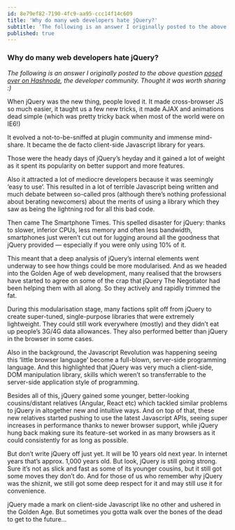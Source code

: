 ```yaml
---
id: 8e79ef82-7190-4fc9-aa95-ccc14f14c609
title: 'Why do many web developers hate jQuery?'
subtitle: 'The following is an answer I originally posted to the above question posed over on Hashnode, the developer community. Thought it was worth…'
published: true
---
```




### Why do many web developers hate jQuery?

*The following is an answer I originally posted to the above question* [*posed over on Hashnode*](https://hashnode.com/post/why-do-many-web-developers-hate-jquery-ciibz8fp801g9j3xtgx19utpe/answer/ciibz8s8z02arj3xt4w6409xq)*, the developer community. Thought it was worth sharing :)*

When jQuery was the new thing, people loved it. It made cross-browser JS so much easier, it taught us a few new tricks, it made AJAX and animations dead simple (which was pretty tricky back when most of the world were on IE6!)

It evolved a not-to-be-sniffed at plugin community and immense mind-share. It became the de facto client-side Javascript library for years.

Those were the heady days of jQuery’s heyday and it gained a lot of weight as it spent its popularity on better support and more features.

Also it attracted a lot of mediocre developers because it was seemingly ‘easy to use’. This resulted in a lot of terrible Javascript being written and much debate between so-called pros (although there’s nothing professional about berating newcomers) about the merits of using a library which they saw as being the lightning rod for all this bad code.

Then came The Smartphone Times. This spelled disaster for jQuery: thanks to slower, inferior CPUs, less memory and often less bandwidth, smartphones just weren’t cut out for lugging around all the goodness that jQuery provided — especially if you were only using 10% of it.

This meant that a deep analysis of jQuery’s internal elements went underway to see how things could be more modularised. And as we headed into the Golden Age of web development, many realised that the browsers have started to agree on some of the crap that jQuery The Negotiator had been helping them with all along. So they actively and rapidly trimmed the fat.

During this modularisation stage, many factions split off from jQuery to create super-tuned, single-purpose libraries that were extremely lightweight. They could still work everywhere (mostly) and they didn’t eat up people’s 3G/4G data allowances. They also performed better than jQuery in the browser in some cases.

Also in the background, the Javascript Revolution was happening seeing this ‘little browser language’ become a full-blown, server-side programming language. And this highlighted that jQuery was very much a client-side, DOM manipulation library, skills which weren’t so transferrable to the server-side application style of programming.

Besides all of this, jQuery gained some younger, better-looking cousins/distant relatives (Angular, React etc) which tackled similar problems to jQuery in altogether new and intuitive ways. And on top of that, these new relatives started pushing to use the latest Javascript APIs, seeing super increases in performance thanks to newer browser support, while jQuery hung back making sure its feature-set worked in as many browsers as it could consistently for as long as possible.

But don’t write jQuery off just yet. It will be 10 years old next year. In internet years that’s approx. 1,000 years old. But look, jQuery is still going strong. Sure it’s not as slick and fast as some of its younger cousins, but it still got some moves they don’t do. And for those of us who remember why jQuery was the shiznit, we still got some deep respect for it and may still use it for convenience.

jQuery made a mark on client-side Javascript like no other and ushered in the Golden Age. But sometimes you gotta walk over the bones of the dead to get to the future…

